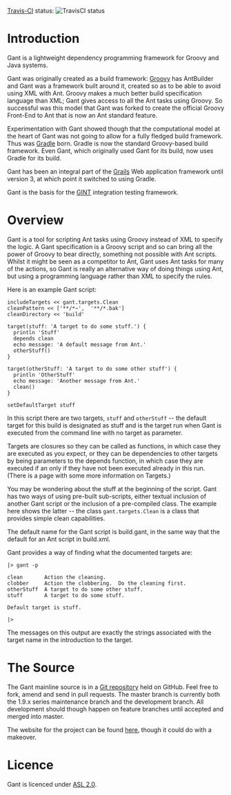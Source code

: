 [Travis-CI](https://travis-ci.org/Gant/Gant) status: ![TravisCI status](https://travis-ci.org/Gant/Gant.svg)

# Introduction

Gant is a lightweight dependency programming framework for Groovy and Java systems.

Gant was originally created as a build framework: [Groovy](http://www.groovy-lang.org) has AntBuilder and
Gant was a framework built around it, created so as to be able to avoid using XML with Ant. Groovy makes a
much better build specification language than XML; Gant gives access to all the Ant tasks using Groovy. So
successful was this model that Gant was forked to create the official Groovy Front-End to Ant that is now an
Ant standard feature.

Experimentation with Gant showed though that the computational model at the heart of Gant was not going to
allow for a fully fledged build framework.  Thus was [Gradle](http://www.gradle.org) born.  Gradle is now
the standard Groovy-based build framework.  Even Gant, which originally used Gant for its build, now uses
Gradle for its build.

Gant has been an integral part of the [Grails](http://www.grails.org) Web application framework until
version 3, at which point it switched to using Gradle.

Gant is the basis for the [GINT](http://gint.org) integration testing framework.

# Overview

Gant is a tool for scripting Ant tasks using Groovy instead of XML to specify the logic. A Gant
specification is a Groovy script and so can bring all the power of Groovy to bear directly, something not
possible with Ant scripts. Whilst it might be seen as a competitor to Ant, Gant uses Ant tasks for many of
the actions, so Gant is really an alternative way of doing things using Ant, but using a programming
language rather than XML to specify the rules.

Here is an example Gant script:

    includeTargets << gant.targets.Clean
    cleanPattern << ['**/*~',  '**/*.bak']
    cleanDirectory << 'build'

    target(stuff: 'A target to do some stuff.') {
      println 'Stuff'
      depends clean
      echo message: 'A default message from Ant.'
      otherStuff()
    }

    target(otherStuff: 'A target to do some other stuff') {
      println 'OtherStuff'
      echo message: 'Another message from Ant.'
      clean()
    }

    setDefaultTarget stuff

In this script there are two targets, `stuff` and `otherStuff` -- the default target for this build is
designated as stuff and is the target run when Gant is executed from the command line with no target as
parameter.

Targets are closures so they can be called as functions, in which case they are executed as you expect, or
they can be dependencies to other targets by being parameters to the depends function, in which case they
are executed if an only if they have not been executed already in this run. (There is a page with some more
information on Targets.)

You may be wondering about the stuff at the beginning of the script. Gant has two ways of using pre-built
sub-scripts, either textual inclusion of another Gant script or the inclusion of a pre-compiled class. The
example here shows the latter -- the class `gant.targets.Clean` is a class that provides simple clean
capabilities.

The default name for the Gant script is build.gant, in the same way that the default for an Ant script in
build.xml.

Gant provides a way of finding what the documented targets are:

    |> gant -p

    clean       Action the cleaning.
    clobber     Action the clobbering.  Do the cleaning first.
    otherStuff  A target to do some other stuff.
    stuff       A target to do some stuff.

    Default target is stuff.

    |>

The messages on this output are exactly the strings associated with the target name in the introduction to the target.

# The Source

The Gant mainline source is in a [Git repository](https://github.com/Gant/Gant) held on GitHub. Feel free to
fork, amend and send in pull requests. The master branch is currently both the 1.9.x series maintenance
branch and the development branch. All development should though happen on feature branches until accepted
and merged into master.

The website for the project can be found [here](http://gant.github.io), though it could do with a makeover.

# Licence

Gant is licenced under [ASL 2.0](https://www.apache.org/licenses/LICENSE-2.0). 
